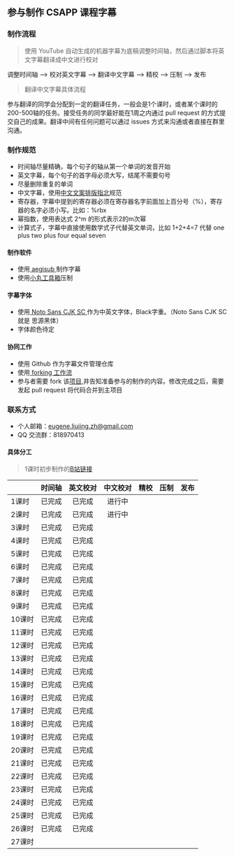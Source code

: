 ## 参与制作 CSAPP 课程字幕

### 制作流程

> 使用 YouTube 自动生成的机器字幕为底稿调整时间轴，然后通过脚本将英文字幕翻译成中文进行校对

调整时间轴 —> 校对英文字幕 —> 翻译中文字幕 —> 精校 —> 压制 —> 发布

> 翻译中文字幕具体流程

参与翻译的同学会分配到一定的翻译任务，一般会是1个课时，或者某个课时的200-500轴的任务。接受任务的同学最好能在1周之内通过 pull request 的方式提交自己的成果。翻译中间有任何问题可以通过 issues 方式来沟通或者直接在群里沟通。

### 制作规范

* 时间轴尽量精确，每个句子的轴从第一个单词的发音开始
* 英文字幕，每个句子的首字母必须大写，结尾不需要句号
* 尽量删除重复的单词
* 中文字幕，使用[中文文案排版指北](https://github.com/mzlogin/chinese-copywriting-guidelines/blob/Simplified/README.md)规范
* 寄存器，字幕中提到的寄存器必须在寄存器名字前面加上百分号（%），寄存器的名字必须小写。比如：%rbx
* 幂指数，使用表达式 2^m 的形式表示2的m次幂
* 计算式子，字幕中直接使用数学式子代替英文单词，比如 1+2+4=7 代替 one plus two plus four equal seven

#### 制作软件

* 使用[ aegisub ](http://www.aegisub.org/)制作字幕
* 使用[小丸工具箱](https://maruko.appinn.me/)压制

#### 字幕字体

* 使用[ Noto Sans CJK SC ](https://noto-website-2.storage.googleapis.com/pkgs/NotoSansCJKsc-hinted.zip)作为中英文字体，Black字重。（Noto Sans CJK SC 就是 思源黑体）
* 字体颜色待定

#### 协同工作

* 使用 Github 作为字幕文件管理仓库
* 使用[ forking 工作流](https://github.com/xirong/my-git/blob/master/git-workflow-tutorial.md#24-forking%E5%B7%A5%E4%BD%9C%E6%B5%81)
* 参与者需要 fork 该[项目](https://github.com/EugeneLiu/translationCSAPP),并告知准备参与的制作的内容。修改完成之后，需要发起 pull request 将代码合并到主项目

### 联系方式

* 个人邮箱：eugene.liujing.zh@gmail.com
* QQ 交流群：818970413

#### 具体分工

> 1课时初步制作的[B站链接](https://www.bilibili.com/video/av24540152)

|        | 时间轴 | 英文校对 | 中文校对 | 精校 | 压制 | 发布 |
| ------ | :----: | :------: | :------: | :--: | :--: | :--: |
| 1课时  | 已完成 |  已完成  |  进行中  |      |      |      |
| 2课时  | 已完成 |  已完成  |  进行中  |      |      |      |
| 3课时  | 已完成 |  已完成  |          |      |      |      |
| 4课时  | 已完成 |  已完成  |          |      |      |      |
| 5课时  | 已完成 |  已完成  |          |      |      |      |
| 6课时  | 已完成 |  已完成  |          |      |      |      |
| 7课时  | 已完成 |  已完成  |          |      |      |      |
| 8课时  | 已完成 |  已完成  |          |      |      |      |
| 9课时  | 已完成 |  已完成  |          |      |      |      |
| 10课时 | 已完成 |  已完成  |          |      |      |      |
| 11课时 | 已完成 |  已完成  |          |      |      |      |
| 12课时 | 已完成 |  已完成  |          |      |      |      |
| 13课时 | 已完成 |  已完成  |          |      |      |      |
| 14课时 | 已完成 |  已完成  |          |      |      |      |
| 15课时 | 已完成 |  已完成  |          |      |      |      |
| 16课时 | 已完成 |  已完成  |          |      |      |      |
| 17课时 | 已完成 |  已完成  |          |      |      |      |
| 18课时 | 已完成 |  已完成  |          |      |      |      |
| 19课时 | 已完成 |  已完成  |          |      |      |      |
| 20课时 | 已完成 |  已完成  |          |      |      |      |
| 21课时 | 已完成 |  已完成  |          |      |      |      |
| 22课时 | 已完成 |  已完成  |          |      |      |      |
| 23课时 | 已完成 |  已完成  |          |      |      |      |
| 24课时 | 已完成 |  已完成  |          |      |      |      |
| 25课时 | 已完成 |  已完成  |          |      |      |      |
| 26课时 | 已完成 |  已完成  |          |      |      |      |
| 27课时 |        |          |          |      |      |      |

